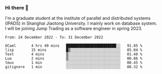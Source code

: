 ### Hi there 👋

I'm a graduate student at the institute of parallel and distributed systems (IPADS) in Shanghai Jiaotong University. I mainly work on database system. I will be joining Jump Trading as a software engineer in spring 2023.

<!--START_SECTION:waka-->

```text
From: 24 December 2022 - To: 31 December 2022

OCaml       4 hrs 49 mins   ███████████████████████░░   91.85 %
lisp        15 mins         █▒░░░░░░░░░░░░░░░░░░░░░░░   05.04 %
Text        4 mins          ▒░░░░░░░░░░░░░░░░░░░░░░░░   01.48 %
Lua         2 mins          ▒░░░░░░░░░░░░░░░░░░░░░░░░   00.86 %
tmux        1 min           ░░░░░░░░░░░░░░░░░░░░░░░░░   00.45 %
gitignore   1 min           ░░░░░░░░░░░░░░░░░░░░░░░░░   00.32 %
```

<!--END_SECTION:waka-->

<!--
**yqmmm/yqmmm** is a ✨ _special_ ✨ repository because its `README.md` (this file) appears on your GitHub profile.

Here are some ideas to get you started:

- 🔭 I’m currently working on ...
- 🌱 I’m currently learning ...
- 👯 I’m looking to collaborate on ...
- 🤔 I’m looking for help with ...
- 💬 Ask me about ...
- 📫 How to reach me: ...
- 😄 Pronouns: ...
- ⚡ Fun fact: ...
-->
